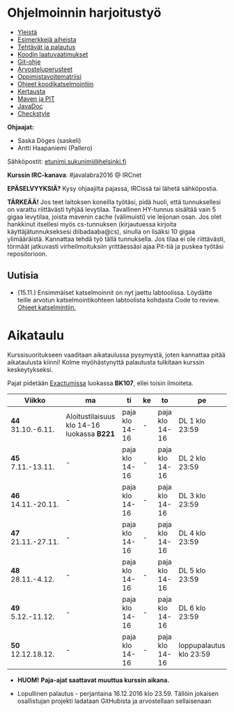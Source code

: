 # Ohjelmoinnin harjoitustyö
* [Yleistä](ohjeet/Yleista.md)
* [Esimerkkejä aiheista](ohjeet/Esimerkkeja-aiheista.md)
* [Tehtävät ja palautus](ohjeet/Tehtavat-ja-palautus.md)
* [Koodin laatuvaatimukset](ohjeet/Koodin-laatuvaatimukset.md)
* [Git-ohje](ohjeet/Git-ohje.md)
* [Arvosteluperusteet](ohjeet/Arvosteluperusteet.md)
* [Oppimistavoitematriisi](http://www.cs.helsinki.fi/courses/58160/matriisi)
* [Ohjeet koodikatselmointiin](ohjeet/Koodikatselmointi.md)
* [Kertausta](ohjeet/Kertausta.md)
* [Maven ja PIT](ohjeet/Maven-ja-PIT.md)
* [JavaDoc](ohjeet/JavaDoc.md)
* [Checkstyle](ohjeet/Checkstyle.md)

**Ohjaajat:**
* Saska Döges (saskeli)
* Antti Haapaniemi (Pallero)

Sähköpostit: etunimi.sukunimi@helsinki.fi

**Kurssin IRC-kanava**:
\#javalabra2016 @ IRCnet

**EPÄSELVYYKSIÄ?** Kysy ohjaajilta pajassa, IRCissä tai lähetä sähköpostia.

**TÄRKEÄÄ!** Jos teet laitoksen koneilla työtäsi, pidä huoli, että tunnuksellesi on varattu riittävästi tyhjää levytilaa. Tavallinen HY-tunnus sisältää vain 5 gigaa levytilaa, joista mavenin cache (välimuisti) vie leijonan osan. Jos olet hankkinut itsellesi myös cs-tunnuksen (kirjautuessa kirjoita käyttäjätunnukseksesi diibadaaba@cs), sinulla on lisäksi 10 gigaa ylimääräistä. Kannattaa tehdä työ tällä tunnuksella. Jos tilaa ei ole riittävästi, törmäät jatkuvasti virheilmoituksiin yrittäessäsi ajaa Pit-tiä ja puskea työtäsi repositorioon. 

## Uutisia

* (15.11.) Ensimmäiset katselmoinnit on nyt jaettu labtoolissa. Löydätte teille arvotun katselmointikohteen labtoolista kohdasta Code to review. [Ohjeet katselmintiin.](https://github.com/javaLabra/Javalabra2016-2/blob/master/ohjeet/Koodikatselmointi.md)

# Aikataulu

Kurssisuoritukseen vaaditaan aikataulussa pysymystä, joten kannattaa pitää aikataulusta kiinni! Kolme myöhästynyttä palautusta tulkitaan kurssin keskeytykseksi.

Pajat pidetään [Exactumissa](http://www.helsinki.fi/teknos/opetustilat/kumpula/gh2b/default.htm) luokassa **BK107**, ellei toisin ilmoiteta.

| Viikko | ma | ti | ke | to | pe | la | su |
| --- | --- | --- | --- | --- | --- | --- | --- |
| **44** <br> 31.10.-6.11. | Aloitustilaisuus klo 14-16 luokassa **B221** | paja klo 14-16 | - | paja klo 14-16 | DL 1 klo 23:59 | - | - |
| **45** <br> 7.11.-13.11. | - | paja klo 14-16 | - | paja klo 14-16 | DL 2 klo 23:59 | - | - |
| **46** <br> 14.11.-20.11.  | - | paja klo 14-16 | - | paja klo 14-16 | DL 3 klo 23:59 | - | katselmointi 1 klo 23:59 |
| **47** <br> 21.11.-27.11.  | - | paja klo 14-16 | - | paja klo 14-16 | DL 4 klo 23:59 | - | - |
| **48** <br> 28.11.-4.12. | - | paja klo 14-16 | - | paja klo 14-16 | DL 5 klo 23:59 | - | katselmointi 2 klo 23:59 |
| **49** <br> 5.12.-11.12. | - | paja klo 14-16 | - | paja klo 14-16 | DL 6 klo 23:59 | - | - |
| **50** <br> 12.12.18.12. | - | paja klo 14-16 | - | paja klo 14-16 | loppupalautus klo 23:59 | - | - |

* **HUOM!** **Paja-ajat saattavat muuttua kurssin aikana.**

* Lopullinen palautus - perjantaina 16.12.2016 klo 23.59. Tällöin jokaisen osallistujan projekti ladataan GitHubista ja arvostellaan sellaisenaan
